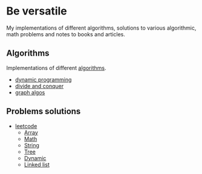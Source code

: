 # Be versatile
My implementations of different algorithms, solutions to various algorithmic, math problems and notes to books and articles.

## Algorithms
Implementations of different [algorithms](https://github.com/EldanGS/bversatile/tree/master/Algorithms).
  - [dynamic programming](https://github.com/EldanGS/bversatile/tree/master/Algorithms/dynamic%20programming)
  - [divide and conquer](https://github.com/EldanGS/bversatile/tree/master/Algorithms/Divide%20and%20Conquer)
  - [graph algos](https://github.com/EldanGS/bversatile/tree/master/Algorithms/Graph)
  
## Problems solutions
- [leetcode](http://leetcode.com/)
  - [Array](https://github.com/EldanGS/bversatile/tree/master/Problems/leetcode/array)
  - [Math](https://github.com/EldanGS/bversatile/tree/master/Problems/leetcode/math)
  - [String](https://github.com/EldanGS/bversatile/tree/master/Problems/leetcode/string)
  - [Tree](https://github.com/EldanGS/bversatile/tree/master/Problems/leetcode/tree)
  - [Dynamic](https://github.com/EldanGS/bversatile/tree/master/Problems/leetcode/dynamic)
  - [Linked list](https://github.com/EldanGS/bversatile/tree/master/Problems/leetcode/linked_list)
